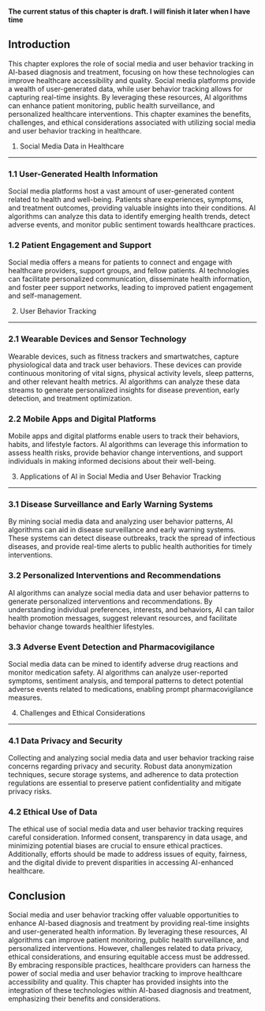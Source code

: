 **The current status of this chapter is draft. I will finish it later when I have time**

Introduction
------------

This chapter explores the role of social media and user behavior tracking in AI-based diagnosis and treatment, focusing on how these technologies can improve healthcare accessibility and quality. Social media platforms provide a wealth of user-generated data, while user behavior tracking allows for capturing real-time insights. By leveraging these resources, AI algorithms can enhance patient monitoring, public health surveillance, and personalized healthcare interventions. This chapter examines the benefits, challenges, and ethical considerations associated with utilizing social media and user behavior tracking in healthcare.

1. Social Media Data in Healthcare
----------------------------------

### 1.1 User-Generated Health Information

Social media platforms host a vast amount of user-generated content related to health and well-being. Patients share experiences, symptoms, and treatment outcomes, providing valuable insights into their conditions. AI algorithms can analyze this data to identify emerging health trends, detect adverse events, and monitor public sentiment towards healthcare practices.

### 1.2 Patient Engagement and Support

Social media offers a means for patients to connect and engage with healthcare providers, support groups, and fellow patients. AI technologies can facilitate personalized communication, disseminate health information, and foster peer support networks, leading to improved patient engagement and self-management.

2. User Behavior Tracking
-------------------------

### 2.1 Wearable Devices and Sensor Technology

Wearable devices, such as fitness trackers and smartwatches, capture physiological data and track user behaviors. These devices can provide continuous monitoring of vital signs, physical activity levels, sleep patterns, and other relevant health metrics. AI algorithms can analyze these data streams to generate personalized insights for disease prevention, early detection, and treatment optimization.

### 2.2 Mobile Apps and Digital Platforms

Mobile apps and digital platforms enable users to track their behaviors, habits, and lifestyle factors. AI algorithms can leverage this information to assess health risks, provide behavior change interventions, and support individuals in making informed decisions about their well-being.

3. Applications of AI in Social Media and User Behavior Tracking
----------------------------------------------------------------

### 3.1 Disease Surveillance and Early Warning Systems

By mining social media data and analyzing user behavior patterns, AI algorithms can aid in disease surveillance and early warning systems. These systems can detect disease outbreaks, track the spread of infectious diseases, and provide real-time alerts to public health authorities for timely interventions.

### 3.2 Personalized Interventions and Recommendations

AI algorithms can analyze social media data and user behavior patterns to generate personalized interventions and recommendations. By understanding individual preferences, interests, and behaviors, AI can tailor health promotion messages, suggest relevant resources, and facilitate behavior change towards healthier lifestyles.

### 3.3 Adverse Event Detection and Pharmacovigilance

Social media data can be mined to identify adverse drug reactions and monitor medication safety. AI algorithms can analyze user-reported symptoms, sentiment analysis, and temporal patterns to detect potential adverse events related to medications, enabling prompt pharmacovigilance measures.

4. Challenges and Ethical Considerations
----------------------------------------

### 4.1 Data Privacy and Security

Collecting and analyzing social media data and user behavior tracking raise concerns regarding privacy and security. Robust data anonymization techniques, secure storage systems, and adherence to data protection regulations are essential to preserve patient confidentiality and mitigate privacy risks.

### 4.2 Ethical Use of Data

The ethical use of social media data and user behavior tracking requires careful consideration. Informed consent, transparency in data usage, and minimizing potential biases are crucial to ensure ethical practices. Additionally, efforts should be made to address issues of equity, fairness, and the digital divide to prevent disparities in accessing AI-enhanced healthcare.

Conclusion
----------

Social media and user behavior tracking offer valuable opportunities to enhance AI-based diagnosis and treatment by providing real-time insights and user-generated health information. By leveraging these resources, AI algorithms can improve patient monitoring, public health surveillance, and personalized interventions. However, challenges related to data privacy, ethical considerations, and ensuring equitable access must be addressed. By embracing responsible practices, healthcare providers can harness the power of social media and user behavior tracking to improve healthcare accessibility and quality. This chapter has provided insights into the integration of these technologies within AI-based diagnosis and treatment, emphasizing their benefits and considerations.
